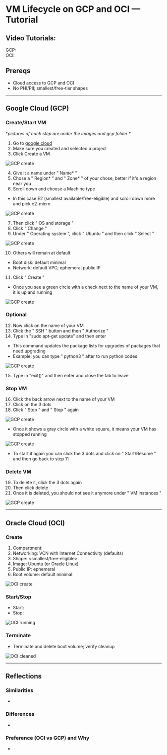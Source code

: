 # VM Lifecycle on GCP and OCI — Tutorial

## Video Tutorials:
GCP: <paste link> \
OCI: <paste link>

## Prereqs
- Cloud access to GCP and OCI
- No PHI/PII; smallest/free-tier shapes

---

## Google Cloud (GCP)
### Create/Start VM
 **pictures of each step are under the images and gcp folder* * 
1. Go to [google cloud](https://console.cloud.google.com)
2. Make sure you created and selected a project
3. Click Create a VM

![GCP create](images/gcp/gcp_step1-3.png)

4. Give it a name under " Name* "
5. Chose a " Region* " and " Zone* " of your chose, better if it's a region near you
6. Scroll down and choose a Machine type
- In this case E2 (smallest available/free-eligible) and scroll down more and pick e2-micro

![GCP create](images/gcp/gcp_step6.2.png)

7. Then click " OS and storage "
8. Click " Change "
9. Under " Operating system ", click " Ubuntu " and then click " Select "

![GCP create](images/gcp/gcp_step9-10.png)

10. Others will remain at default
- Boot disk: default minimal
- Network: default VPC; ephemeral public IP
11. Click " Create "
- Once you see a green circle with a check next to the name of your VM, it is up and running

![GCP create](images/gcp/gcp_step11.2.png)

### Optional
12. Now click on the name of your VM
13. Click the " SSH " button and then " Authorize "
14. Type in "sudo apt-get update" and then enter
- This command updates the package lists for upgrades of packages that need upgrading
- Example: you can type " python3 " after to run python codes

![GCP create](images/gcp/gcp_step14.png)

15. Type in "exit()" and then enter and close the tab to leave

### Stop VM
16. Click the back arrow next to the name of your VM
17. Click on the 3 dots
18. Click " Stop " and " Stop " again

![GCP create](images/gcp/gcp_step17-18.1.png)

- Once it shows a gray circle with a white square, it means your VM has stopped running

![GCP create](images/gcp/gcp_step18.3.png)

- To start it again you can click the 3 dots and click on " Start/Resume " and then go back to step 11

### Delete VM
19. To delete it, click the 3 dots again
20. Then click delete
21. Once it is deleted, you should not see it anymore under " VM instances "

![GCP create](images/gcp/gcp_step21.png)

---

## Oracle Cloud (OCI)
### Create
1. Compartment: <name>
2. Networking: VCN with Internet Connectivity (defaults)
3. Shape: <smallest/free-eligible>
4. Image: Ubuntu (or Oracle Linux)
5. Public IP: ephemeral
6. Boot volume: default minimal

![OCI create](images/oci_create.png)

### Start/Stop
- Start: <state shows RUNNING>
- Stop: <state shows STOPPED>

![OCI running](images/oci_running.png)

### Terminate
- Terminate and delete boot volume; verify cleanup

![OCI cleaned](images/oci_clean.png)

---

## Reflections
### Similarities
- <brief bullets>

### Differences
- <brief bullets>

### Preference (OCI vs GCP) and Why
- <one short paragraph>